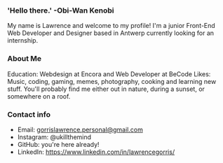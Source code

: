 ### 'Hello there.' -Obi-Wan Kenobi

My name is Lawrence and welcome to my profile!
I'm a junior Front-End Web Developer and Designer based in Antwerp currently looking for an internship.

### About Me
Education: Webdesign at Encora and Web Developer at BeCode
Likes: Music, coding, gaming, memes, photography, cooking and learning new stuff.
You'll probably find me either out in nature, during a sunset, or somewhere on a roof.


### Contact info
- Email: gorrislawrence.personal@gmail.com
- Instagram: @ukillthemind
- GitHub: you're here already!
- LinkedIn: https://www.linkedin.com/in/lawrencegorris/
